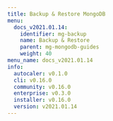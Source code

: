 ```yaml
---
title: Backup & Restore MongoDB
menu:
  docs_v2021.01.14:
    identifier: mg-backup
    name: Backup & Restore
    parent: mg-mongodb-guides
    weight: 40
menu_name: docs_v2021.01.14
info:
  autocaler: v0.1.0
  cli: v0.16.0
  community: v0.16.0
  enterprise: v0.3.0
  installer: v0.16.0
  version: v2021.01.14
---
```


